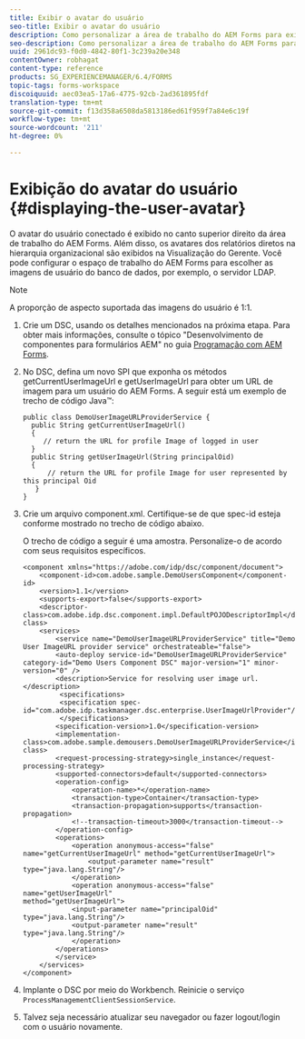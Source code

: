 ```yaml
---
title: Exibir o avatar do usuário
seo-title: Exibir o avatar do usuário
description: Como personalizar a área de trabalho do AEM Forms para exibir a imagem de um usuário conectado.
seo-description: Como personalizar a área de trabalho do AEM Forms para exibir a imagem de um usuário conectado.
uuid: 2961dc93-f0d0-4842-80f1-3c239a20e348
contentOwner: robhagat
content-type: reference
products: SG_EXPERIENCEMANAGER/6.4/FORMS
topic-tags: forms-workspace
discoiquuid: aec03ea5-17a6-4775-92cb-2ad361895fdf
translation-type: tm+mt
source-git-commit: f13d358a6508da5813186ed61f959f7a84e6c19f
workflow-type: tm+mt
source-wordcount: '211'
ht-degree: 0%

---
```



# Exibição do avatar do usuário {#displaying-the-user-avatar}

O avatar do usuário conectado é exibido no canto superior direito da área de trabalho do AEM Forms. Além disso, os avatares dos relatórios diretos na hierarquia organizacional são exibidos na Visualização do Gerente. Você pode configurar o espaço de trabalho do AEM Forms para escolher as imagens de usuário do banco de dados, por exemplo, o servidor LDAP.

>[!NOTE]
>
>A proporção de aspecto suportada das imagens do usuário é 1:1.

1. Crie um DSC, usando os detalhes mencionados na próxima etapa. Para obter mais informações, consulte o tópico &quot;Desenvolvimento de componentes para formulários AEM&quot; no guia [Programação com AEM Forms](https://www.adobe.com/go/learn_aemforms_programming_63).
1. No DSC, defina um novo SPI que exponha os métodos getCurrentUserImageUrl e getUserImageUrl para obter um URL de imagem para um usuário do AEM Forms. A seguir está um exemplo de trecho de código Java™:

   ```as3
   public class DemoUserImageURLProviderService { 
     public String getCurrentUserImageUrl() 
     { 
        // return the URL for profile Image of logged in user 
     } 
     public String getUserImageUrl(String principalOid) 
     { 
         // return the URL for profile Image for user represented by this principal Oid 
      } 
   }
   ```

1. Crie um arquivo component.xml. Certifique-se de que spec-id esteja conforme mostrado no trecho de código abaixo.

   O trecho de código a seguir é uma amostra. Personalize-o de acordo com seus requisitos específicos.

   ```as3
   <component xmlns="https://adobe.com/idp/dsc/component/document"> 
       <component-id>com.adobe.sample.DemoUsersComponent</component-id> 
       <version>1.1</version> 
       <supports-export>false</supports-export> 
       <descriptor-class>com.adobe.idp.dsc.component.impl.DefaultPOJODescriptorImpl</descriptor-class> 
       <services> 
           <service name="DemoUserImageURLProviderService" title="Demo User ImageURL provider service" orchestrateable="false"> 
           <auto-deploy service-id="DemoUserImageURLProviderService" category-id="Demo Users Component DSC" major-version="1" minor-version="0" /> 
           <description>Service for resolving user image url.</description> 
            <specifications> 
            <specification spec-id="com.adobe.idp.taskmanager.dsc.enterprise.UserImageUrlProvider"/> 
            </specifications> 
           <specification-version>1.0</specification-version> 
           <implementation-class>com.adobe.sample.demousers.DemoUserImageURLProviderService</implementation-class> 
           <request-processing-strategy>single_instance</request-processing-strategy> 
           <supported-connectors>default</supported-connectors> 
           <operation-config> 
               <operation-name>*</operation-name> 
               <transaction-type>Container</transaction-type> 
               <transaction-propagation>supports</transaction-propagation> 
               <!--transaction-timeout>3000</transaction-timeout--> 
           </operation-config> 
           <operations> 
               <operation anonymous-access="false" name="getCurrentUserImageUrl" method="getCurrentUserImageUrl"> 
                   <output-parameter name="result" type="java.lang.String"/> 
               </operation> 
               <operation anonymous-access="false" name="getUserImageUrl" 
   method="getUserImageUrl"> 
               <input-parameter name="principalOid" type="java.lang.String"/> 
               <output-parameter name="result" type="java.lang.String"/> 
               </operation> 
           </operations> 
           </service> 
       </services>
   </component>
   ```

1. Implante o DSC por meio do Workbench. Reinicie o serviço `ProcessManagementClientSessionService`.
1. Talvez seja necessário atualizar seu navegador ou fazer logout/login com o usuário novamente.
